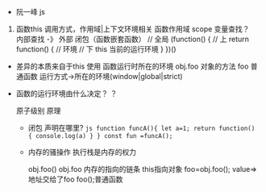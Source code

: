 - 阮一峰  js 
  
1. 函数this 调用方式，作用域|上下文环境相关
  函数作用域 scope 变量查找？ 
  内部查找 -》 外部 闭包（函数嵌套函数）
// 全局
  (function() {
    // 上
    return function() {
      // 环境
      // 下
      this   当前的运行环境
    }
  })()

  - 差异的本质来自于this 使用
    函数运行时所在的环境 
    obj.foo 对象的方法 
    foo  普通函数   运行方式->所在的环境(window|global|strict)
  
  - 函数的运行环境由什么决定？ 
    ？

    原子级别 原理
    - 闭包 声明在哪里?
    ``js
    function funcA(){
      let a=1;
      return function(){
        console.log(a)
      }
    }
    const fun =funcA();
    ``
    - 内存的骚操作
      执行栈是内存的权力

      obj.foo() obj.foo 内存的指向的链条 this指向对象
      foo=obj.foo(); value=>地址交给了foo
      foo();普通函数
